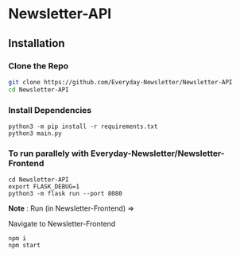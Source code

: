 # Newsletter-API


## Installation

### Clone the Repo
```bash
git clone https://github.com/Everyday-Newsletter/Newsletter-API
cd Newsletter-API
```

### Install Dependencies
```
python3 -m pip install -r requirements.txt
python3 main.py
```
### To run parallely with Everyday-Newsletter/Newsletter-Frontend
```
cd Newsletter-API
export FLASK_DEBUG=1
python3 -m flask run --port 8080
```
**Note** : Run (in Newsletter-Frontend) =>

Navigate to Newsletter-Frontend
```
npm i
npm start
```


